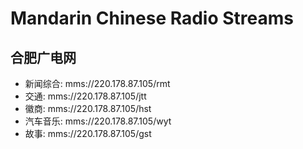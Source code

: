 Mandarin Chinese Radio Streams
==============================

## 合肥广电网

- 新闻综合: mms://220.178.87.105/rmt
- 交通: mms://220.178.87.105/jtt
- 徽商: mms://220.178.87.105/hst
- 汽车音乐: mms://220.178.87.105/wyt
- 故事: mms://220.178.87.105/gst

